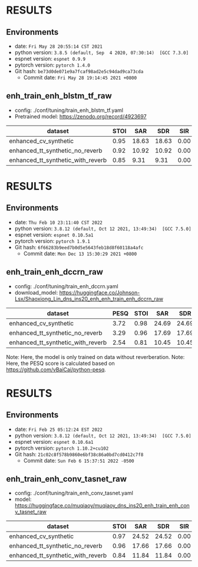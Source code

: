 <!-- Generated by ./scripts/utils/show_enh_score.sh -->
# RESULTS
## Environments
- date: `Fri May 28 20:55:14 CST 2021`
- python version: `3.8.5 (default, Sep  4 2020, 07:30:14)  [GCC 7.3.0]`
- espnet version: `espnet 0.9.9`
- pytorch version: `pytorch 1.4.0`
- Git hash: `be73d0de071e9a7fcaf98ad2e5c94dad9ca73cda`
  - Commit date: `Fri May 28 19:14:45 2021 +0800`


## enh_train_enh_blstm_tf_raw

 - config: ./conf/tuning/train_enh_blstm_tf.yaml
 - Pretrained model: https://zenodo.org/record/4923697

| dataset                           | STOI | SAR   | SDR   | SIR  |
| --------------------------------- | ---- | ----- | ----- | ---- |
| enhanced_cv_synthetic             | 0.95 | 18.63 | 18.63 | 0.00 |
| enhanced_tt_synthetic_no_reverb   | 0.92 | 10.92 | 10.92 | 0.00 |
| enhanced_tt_synthetic_with_reverb | 0.85 | 9.31  | 9.31  | 0.00 |

<!-- Generated by ./scripts/utils/show_enh_score.sh -->
# RESULTS
## Environments
- date: `Thu Feb 10 23:11:40 CST 2022`
- python version: `3.8.12 (default, Oct 12 2021, 13:49:34)  [GCC 7.5.0]`
- espnet version: `espnet 0.10.5a1`
- pytorch version: `pytorch 1.9.1`
- Git hash: `6f66283b9eed7b0d5e5643feb18d8f60118a4afc`
  - Commit date: `Mon Dec 13 15:30:29 2021 +0800`


## enh_train_enh_dccrn_raw

- config: ./conf/tuning/train_enh_dccrn.yaml
- download_model: https://huggingface.co/Johnson-Lsx/Shaoxiong_Lin_dns_ins20_enh_enh_train_enh_dccrn_raw

| dataset                           | PESQ | STOI | SAR   | SDR   | SIR  | SI_SNR |
| --------------------------------- | ---- | ---- | ----- | ----- | ---- | ------ |
| enhanced_cv_synthetic             | 3.72 | 0.98 | 24.69 | 24.69 | 0.00 | 24.22  |
| enhanced_tt_synthetic_no_reverb   | 3.29 | 0.96 | 17.69 | 17.69 | 0.00 | 17.50  |
| enhanced_tt_synthetic_with_reverb | 2.54 | 0.81 | 10.45 | 10.45 | 0.00 | 9.72   |

Note: Here, the model is only trained on data without reverberation.
Note: Here, the PESQ score is calculated based on https://github.com/vBaiCai/python-pesq.


<!-- Generated by ./scripts/utils/show_enh_score.sh -->
# RESULTS
## Environments
- date: `Fri Feb 25 05:12:24 EST 2022`
- python version: `3.8.12 (default, Oct 12 2021, 13:49:34)  [GCC 7.5.0]`
- espnet version: `espnet 0.10.6a1`
- pytorch version: `pytorch 1.10.2+cu102`
- Git hash: `21c02c8f578b9860e6bf38c86a0bd7cd0412c7f8`
  - Commit date: `Sun Feb 6 15:37:51 2022 -0500`


## enh_train_enh_conv_tasnet_raw

- config: ./conf/tuning/train_enh_conv_tasnet.yaml
- model: https://huggingface.co/muqiaoy/muqiaoy_dns_ins20_enh_train_enh_conv_tasnet_raw


| dataset                           | STOI | SAR   | SDR   | SIR  |
| --------------------------------- | ---- | ----- | ----- | ---- |
| enhanced_cv_synthetic             | 0.97 | 24.52 | 24.52 | 0.00 |
| enhanced_tt_synthetic_no_reverb   | 0.96 | 17.66 | 17.66 | 0.00 |
| enhanced_tt_synthetic_with_reverb | 0.84 | 11.84 | 11.84 | 0.00 |
